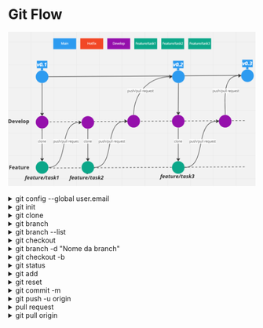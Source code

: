 # Git Flow

![](./assets/git-flow.png)

<details>
<summary>git config --global user.email</summary>

> definir um nome de usuário e endereço de e-mail global 

- Comando: 
    ```cmd
    git config --global user.email "dhiego_ti@hotmail.com"
    ```

![](./assets/git-config.png)

</details>

<details>
<summary>git init</summary>

> Inicia um repositório

- Comando: 
    ```cmd
    git init
    ```

![](./assets/git-init.png)

</details>

<details>
<summary>git clone</summary>

![](./assets/git-clone.png)

</details>

<details>
<summary>git branch</summary>

> `git branch "Nome da branch"` usado para criar uma nova branch

- Comando: 
    ```cmd
    git branch develop
    ```

![](./assets/git-branch.png)

</details>

<details>
<summary>git branch --list</summary>

> Usado obter uma lista de todas as ramificações do controle remoto

- Comando: 
    ```cmd
    git branch --list
    ```

![](./assets/git-branch-list.png)

</details>

<details>
<summary>git checkout</summary>

> O comando `git checkout "nome da branch"` faz a troca entre branches ou restaura arquivos da árvore de trabalho. 

- Comando: 
    ```cmd
    git checkout develop	
    ```

![](./assets/git-checkout.png)

</details>

<details>
<summary>git branch -d "Nome da branch"</summary>

> Use a opção -d se quiser excluir uma branch local.

- Comando: 
    ```cmd
    git branch -d develop
    ```

![](./assets/git-branch-d.png)

</details>

<details>
<summary>git checkout -b</summary>

> Cria uma nova branch e da checkout nela

- Comando: 
    ```cmd
    git checkout -b develop	
    ```

![](./assets/git-checkout-b.png)

</details>

<details>
<summary>git status</summary>

> Lista sua branch atual, os commits atuais e os arquivos modificados

- Comando: 
    ```cmd
    git status
    ```

![](./assets/git-status.png)

</details>

<details>
<summary>git add</summary>

> `git add .` prepara todos os arquivos modificados para serem adicionados ao próximo commit

> `git add "nome do arquivo"` Prepara o arquivo para ser adicionado ao próximo commit

- Comando: 
    ```cmd
    git add .    
    ```

![](./assets/git-add.png)

</details>

<details>
<summary>git reset</summary>

> `git reset .` desprepara todos os arquivos

> `git reset "nome do arquivo"` desprepara um arquivo

- Comando: 
    ```cmd
    git reset .
    ```

![](./assets/git-reset.png)

</details>

<details>
<summary>git commit -m</summary>

> Cria um commit com todos os arquivos preparados

- Comando: 
    ```cmd
    git commit -m "Mensagem"	
    ```

![](./assets/git-commit.png)

</details>

<details>
<summary>git push -u origin</summary>

> Empurra a branch atual para uma branch na origem, dando merge em suas mudanças se tiver permissão para isso

- Comando: 
    ```cmd
    git push -u origin nome-da-branch	
    ```

![](./assets/git-push.png)

</details>

<details>
<summary>pull request</summary>

> Pull request é um mecanismo onde um desenvolvedor pode gerar uma notificação que sinaliza a conclusão do desenvolvimento de uma feature qualquer. Isso permite que todos os envolvidos saibam que precisam fazer o merge do código na branch principal.

![](./assets/git-pull-request.gif)
![](./assets/git-pr-1.png)
![](./assets/git-pr-2.png)
![](./assets/git-pr-3.png)
![](./assets/git-pr-4.png)
![](./assets/git-pr-5.png)
![](./assets/git-pr-6.png)
![](./assets/git-pr-7.png)
![](./assets/git-pr-8.png)

</details>

<details>
<summary>git pull origin</summary>

> Puxa uma branch na origem para a branch atual, dando merge em suas mudanças

- Comando: 
    ```cmd
    git pull origin nome-da-branch		
    ```

![](./assets/git-pull.png)

</details>